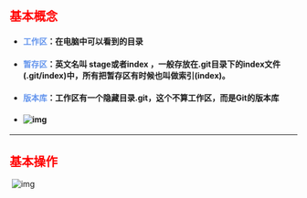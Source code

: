 ## <font color='red'>基本概念</font>





- #### <font color='cornflowerblue'>工作区</font>：在电脑中可以看到的目录

- #### <font color='cornflowerblue'>暂存区</font>：英文名叫 stage或者index ，一般存放在.git目录下的index文件(.git/index)中，所有把暂存区有时候也叫做索引(index)。

- #### <font color='cornflowerblue'>版本库</font>：工作区有一个隐藏目录.git，这个不算工作区，而是Git的版本库





- #### ![img](https://www.runoob.com/wp-content/uploads/2015/02/1352126739_7909.jpg)

<hr>





## <font color='red'>基本操作</font>



​	![img](https://www.runoob.com/wp-content/uploads/2015/02/git-command.jpg)



